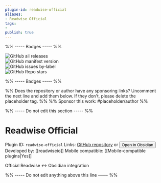 ```yaml
---
plugin-id: readwise-official
aliases:
- Readwise Official
tags: 
- 
publish: true
---
```


%% ----- Badges ----- %%

![GitHub all releases](https://img.shields.io/github/downloads/readwiseio/obsidian-readwise/total?color=573E7A&logo=github&style=for-the-badge)   
![GitHub manifest version](https://img.shields.io/github/manifest-json/v/readwiseio/obsidian-readwise?color=573E7A&logo=github&style=for-the-badge)   
![GitHub issues by-label](https://img.shields.io/github/issues/readwiseio/obsidian-readwise/help%20wanted?color=573E7A&logo=github&style=for-the-badge)   
![GitHub Repo stars](https://img.shields.io/github/stars/readwiseio/obsidian-readwise?color=573E7A&logo=github&style=for-the-badge)

%% ----- Badges ----- %%

%% Does the repository or author have any sponsoring links? Uncomment the next line and add them below. If they don't, please delete the placeholder tag. %%
%% Sponsor this work: #placeholder/author %%

%% ----- Do not edit this section ----- %%

# Readwise Official

Plugin ID: `readwise-official`
Links: [GitHub repository](https://github.com/readwiseio/obsidian-readwise) or [<button id=HH>Open in Obsidian</button>](obsidian://goto-plugin?id=readwise-official)
Developed by: [[readwiseio]]
Mobile compatible: [[Mobile-compatible plugins|Yes]]

Official Readwise <-> Obsidian integration

%% ----- Do not edit anything above this line ----- %% 
